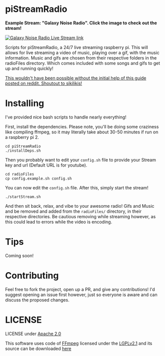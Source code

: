 # piStreamRadio

**Example Stream: "Galaxy Noise Radio". Click the image to check out the stream!**

[![Galaxy Noise Radio Live Stream link](https://files.aaronthedev.com/$/ugbbg)](https://www.youtube.com/channel/UCLkeIxbDJ8-kH7B9qJkyxQg/live)

Scripts for piStreamRadio, a 24/7 live streaming raspberry pi. This will allows for live streaming a video of music, playing over a gif, with the music information. Music and gifs are chosen from their respective folders in the radioFiles directory. Which comes included with some songs and gifs to get up and running quickly!

[This wouldn't have been possible without the initial help of this guide posted on reddit. Shoutout to sikilikis!](https://www.reddit.com/r/raspberry_pi/comments/61ntji/247_youtube_music_live_stream_and_how_you_can/)

# Installing

I've provided nice bash scripts to handle nearly everything!

First, install the dependencies. Please note, you'll be doing some craziness like compiling ffmpeg, so it may literally take about 30-50 minutes if run on a raspberry pi 2.

````
cd piStreamRadio
./installDeps.sh
````

Then you probably want to edit your `config.sh` file to provide your Stream key and url (Default URL is for youtube).

````
cd radioFiles
cp config.example.sh config.sh
````

You can now edit the `config.sh` file. After this, simply start the stream!

````
./startStream.sh
````

And then sit back, relax, and vibe to your awesome radio! Gifs and Music and be removed and added from the `radioFiles/` directory, in their respective directories. Be cautious removing while streaming however, as this could lead to errors while the video is encoding.

# Tips

Coming soon!

# Contributing

Feel free to fork the project, open up a PR, and give any contributions! I'd suggest opening an issue first however, just so everyone is aware and can discuss the proposed changes.

# LICENSE

LICENSE under [Apache 2.0](https://choosealicense.com/licenses/apache-2.0/)

This software uses code of [FFmpeg](http://ffmpeg.org) licensed under the [LGPLv2.1](http://www.gnu.org/licenses/old-licenses/lgpl-2.1.html) and its source can be downloaded [here](./deps/ffmpeg)
